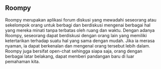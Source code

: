 ## Roompy

Roompy merupakan aplikasi forum diskusi yang mewadahi seseorang atau sekelompok orang untuk berbagi dan berdiskusi mengenai berbagai hal yang mereka minati tanpa terbatas oleh ruang dan waktu. Dengan adanya Roompy, seseorang dapat berdiskusi dengan orang lain yang memiliki ketertarikan terhadap suatu hal yang sama dengan mudah. Jika ia merasa nyaman, ia dapat berkenalan dan mengenal orang tersebut lebih dalam. Roompy juga bersifat open-chat sehingga siapa saja, orang dengan berbagai latar belakang, dapat memberi pandangan baru di luar pemahaman kita. 
